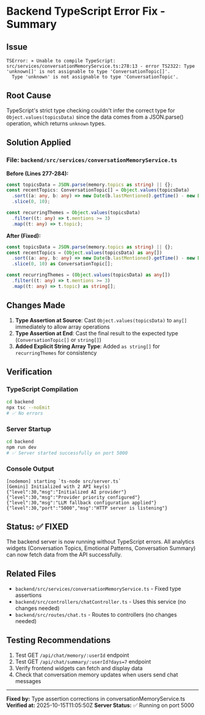 # Backend TypeScript Error Fix - Summary

## Issue
```
TSError: ⨯ Unable to compile TypeScript:
src/services/conversationMemoryService.ts:278:13 - error TS2322: Type 'unknown[]' is not assignable to type 'ConversationTopic[]'.  
  Type 'unknown' is not assignable to type 'ConversationTopic'.
```

## Root Cause
TypeScript's strict type checking couldn't infer the correct type for `Object.values(topicsData)` since the data comes from a JSON.parse() operation, which returns `unknown` types.

## Solution Applied

### File: `backend/src/services/conversationMemoryService.ts`

**Before (Lines 277-284):**
```typescript
const topicsData = JSON.parse(memory.topics as string) || {};
const recentTopics: ConversationTopic[] = Object.values(topicsData)
  .sort((a: any, b: any) => new Date(b.lastMentioned).getTime() - new Date(a.lastMentioned).getTime())
  .slice(0, 10);

const recurringThemes = Object.values(topicsData)
  .filter((t: any) => t.mentions >= 3)
  .map((t: any) => t.topic);
```

**After (Fixed):**
```typescript
const topicsData = JSON.parse(memory.topics as string) || {};
const recentTopics = (Object.values(topicsData) as any[])
  .sort((a: any, b: any) => new Date(b.lastMentioned).getTime() - new Date(a.lastMentioned).getTime())
  .slice(0, 10) as ConversationTopic[];

const recurringThemes = (Object.values(topicsData) as any[])
  .filter((t: any) => t.mentions >= 3)
  .map((t: any) => t.topic) as string[];
```

## Changes Made
1. **Type Assertion at Source**: Cast `Object.values(topicsData)` to `any[]` immediately to allow array operations
2. **Type Assertion at End**: Cast the final result to the expected type (`ConversationTopic[]` or `string[]`)
3. **Added Explicit String Array Type**: Added `as string[]` for `recurringThemes` for consistency

## Verification

### TypeScript Compilation
```bash
cd backend
npx tsc --noEmit
# ✅ No errors
```

### Server Startup
```bash
cd backend
npm run dev
# ✅ Server started successfully on port 5000
```

### Console Output
```
[nodemon] starting `ts-node src/server.ts`
[Gemini] Initialized with 2 API key(s)
{"level":30,"msg":"Initialized AI provider"}
{"level":30,"msg":"Provider priority configured"}
{"level":30,"msg":"LLM fallback configuration applied"}
{"level":30,"port":"5000","msg":"HTTP server is listening"}
```

## Status: ✅ FIXED

The backend server is now running without TypeScript errors. All analytics widgets (Conversation Topics, Emotional Patterns, Conversation Summary) can now fetch data from the API successfully.

## Related Files
- `backend/src/services/conversationMemoryService.ts` - Fixed type assertions
- `backend/src/controllers/chatController.ts` - Uses this service (no changes needed)
- `backend/src/routes/chat.ts` - Routes to controllers (no changes needed)

## Testing Recommendations
1. Test GET `/api/chat/memory/:userId` endpoint
2. Test GET `/api/chat/summary/:userId?days=7` endpoint
3. Verify frontend widgets can fetch and display data
4. Check that conversation memory updates when users send chat messages

---

**Fixed by:** Type assertion corrections in conversationMemoryService.ts
**Verified at:** 2025-10-15T11:05:50Z
**Server Status:** ✅ Running on port 5000
